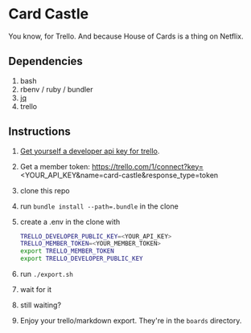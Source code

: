 # Card Castle

You know, for Trello.  And because House of Cards is a thing on Netflix.

## Dependencies

1. bash
1. rbenv / ruby / bundler
1. [jq](https://stedolan.github.io/jq/)
1. trello

## Instructions

1. [Get yourself a developer api key for trello](https://trello.com/1/appKey/generate).
1. Get a member token: https://trello.com/1/connect?key=<YOUR_API_KEY&name=card-castle&response_type=token
1. clone this repo
1. run `bundle install --path=.bundle` in the clone
1. create a .env in the clone with

    ```bash
    TRELLO_DEVELOPER_PUBLIC_KEY=<YOUR_API_KEY>
    TRELLO_MEMBER_TOKEN=<YOUR_MEMBER_TOKEN>
    export TRELLO_MEMBER_TOKEN
    export TRELLO_DEVELOPER_PUBLIC_KEY

    ```

1. run `./export.sh`
1. wait for it
1. still waiting?
1. Enjoy your trello/markdown export.  They're in the `boards` directory.
